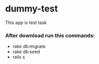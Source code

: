# dummy-test
This app is test task

### After download run this commands:
 * rake db:migrate
 * rake db:seed
 * rails s